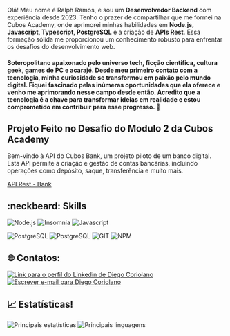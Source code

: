 Olá! Meu nome é Ralph Ramos, e sou um **Desenvolvedor Backend** com experiência desde 2023. Tenho o prazer de compartilhar que me formei na Cubos Academy, onde aprimorei minhas habilidades em **Node.js, Javascript, Typescript, PostgreSQL** e a criação de **APIs Rest**. Essa formação sólida me proporcionou um conhecimento robusto para enfrentar os desafios do desenvolvimento web.

#### Soteropolitano apaixonado pelo universo tech, ficção científica, cultura geek, games de PC e acarajé. Desde meu primeiro contato com a tecnologia, minha curiosidade se transformou em paixão pelo mundo digital. Fiquei fascinado pelas inúmeras oportunidades que ela oferece e venho me aprimorando nesse campo desde então. Acredito que a tecnologia é a chave para transformar ideias em realidade e estou comprometido em contribuir para esse progresso. 👨

## Projeto Feito no Desafio do Modulo 2 da Cubos Academy
Bem-vindo à API do Cubos Bank, um projeto piloto de um banco digital. Esta API permite a criação e gestão de contas bancárias, incluindo operações como depósito, saque, transferência e muito mais.

[API Rest - Bank](https://github.com/RalphCajazeira/cubos-bank-api/tree/master)


## :neckbeard: Skills

![Node.js](https://img.shields.io/badge/Node.js-339933.svg?style=for-the-badge&logo=nodedotjs&logoColor=white)
![Insomnia](https://img.shields.io/badge/Insomnia-4000BF.svg?style=for-the-badge&logo=Insomnia&logoColor=white)
![Javascript](https://img.shields.io/badge/JavaScript-F7DF1E.svg?style=for-the-badge&logo=JavaScript&logoColor=black)

![PostgreSQL](https://img.shields.io/badge/postgresql-4169e1?style=for-the-badge&logo=postgresql&logoColor=white)
![PostgreSQL](https://img.shields.io/badge/PostgreSQL-4169E1.svg?style=for-the-badge&logo=PostgreSQL&logoColor=white)
![GIT](https://img.shields.io/badge/Git-F05032.svg?style=for-the-badge&logo=Git&logoColor=white)
![NPM](https://img.shields.io/badge/npm-CB3837.svg?style=for-the-badge&logo=npm&logoColor=white)



## 🌐 Contatos:

[![Link para o perfil do Linkedin de Diego Coriolano](https://img.shields.io/badge/LinkedIn-0A66C2.svg?style=for-the-badge&logo=LinkedIn&logoColor=white)](https://www.linkedin.com/in/ralphcajazeira/)
[![Escrever e-mail para Diego Coriolano](https://img.shields.io/badge/Gmail-EA4335.svg?style=for-the-badge&logo=Gmail&logoColor=white)](ralphmtk@gmail.com)

## 📈 Estatísticas!

![Principais estatísticas](https://github-readme-stats.vercel.app/api?username=RalphCajazeira&layout=compact&theme=dracula&show_icons=true&custom_title=Principais%20Estatisticas)
![Principais linguagens](https://github-readme-stats.vercel.app/api/top-langs/?username=RalphCajazeira&theme=dracula&show_icons=true&custom_title=Linguagens%20mais%20usadas)

